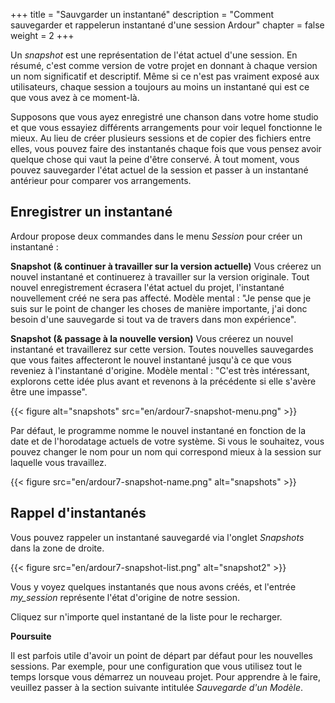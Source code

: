 +++
title = "Sauvgarder un instantané"
description = "Comment sauvegarder et rappelerun instantané d'une session Ardour"
chapter = false
weight = 2
+++

Un _snapshot_ est une représentation de l'état actuel d'une session. En résumé, c'est comme version de votre projet en donnant à chaque version un nom significatif et descriptif. Même si ce n'est pas vraiment exposé aux utilisateurs, chaque session a toujours au moins un instantané qui est ce que vous avez à ce moment-là.

Supposons que vous ayez enregistré une chanson dans votre home studio et que vous essayiez différents arrangements pour voir lequel fonctionne le mieux. Au lieu de créer plusieurs sessions et de copier des fichiers entre elles, vous pouvez faire des instantanés chaque fois que vous pensez avoir quelque chose qui vaut la peine d'être conservé. À tout moment, vous pouvez sauvegarder l'état actuel de la session et passer à un instantané antérieur pour comparer vos arrangements.

## Enregistrer un instantané

Ardour propose deux commandes dans le menu _Session_ pour créer un instantané :

**Snapshot (& continuer à travailler sur la version actuelle)**
Vous créerez un nouvel instantané et continuerez à travailler sur la version originale.
Tout nouvel enregistrement écrasera l'état actuel du projet, l'instantané nouvellement créé ne sera pas affecté.
Modèle mental : "Je pense que je suis sur le point de changer les choses de manière importante,
j'ai donc besoin d'une sauvegarde si tout va de travers dans mon expérience".

**Snapshot (& passage à la nouvelle version)**
Vous créerez un nouvel instantané et travaillerez sur cette version. Toutes nouvelles
sauvegardes que vous faites affecteront le nouvel instantané jusqu'à ce que vous reveniez à l'instantané d'origine.
Modèle mental : "C'est très intéressant, explorons cette idée plus avant et revenons à la précédente si elle s'avère être une impasse".

{{< figure alt="snapshots" src="en/ardour7-snapshot-menu.png" >}}

Par défaut, le programme nomme le nouvel instantané en fonction de la date et de l'horodatage actuels de votre système.
Si vous le souhaitez, vous pouvez changer le nom pour un nom qui correspond mieux à la session sur laquelle vous travaillez.

{{< figure src="en/ardour7-snapshot-name.png" alt="snapshots" >}}

## Rappel d'instantanés

Vous pouvez rappeler un instantané sauvegardé via l'onglet _Snapshots_ dans la zone de droite.

{{< figure src="en/ardour7-snapshot-list.png" alt="snapshot2" >}}

Vous y voyez quelques instantanés que nous avons créés, et l'entrée _my_session_ représente l'état d'origine de notre session.

Cliquez sur n'importe quel instantané de la liste pour le recharger.

**Poursuite**

Il est parfois utile d'avoir un point de départ par défaut pour les nouvelles sessions. Par exemple, pour une configuration que vous utilisez tout le temps lorsque vous démarrez un nouveau projet. Pour apprendre à le faire, veuillez passer à la section suivante intitulée _Sauvegarde d'un Modèle_.
